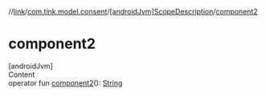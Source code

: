 //[link](../../index.md)/[com.tink.model.consent](../index.md)/[[androidJvm]ScopeDescription](index.md)/[component2](component2.md)



# component2  
[androidJvm]  
Content  
operator fun [component2](component2.md)(): [String](https://kotlinlang.org/api/latest/jvm/stdlib/kotlin/-string/index.html)  



